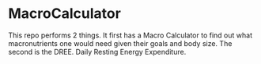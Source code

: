 # MacroCalculator
This repo performs 2 things. It first has a Macro Calculator to find out what macronutrients one would need given their goals and body size.  The second is the DREE. Daily Resting Energy Expenditure. 
